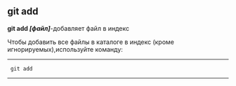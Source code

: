 ## git add

**git add *[файл]***-добавляет файл в индекс

Чтобы добавить все фaйлы в каталоге в индекс (кроме игнорируемых),используйте команду:


---             
     git add
---
